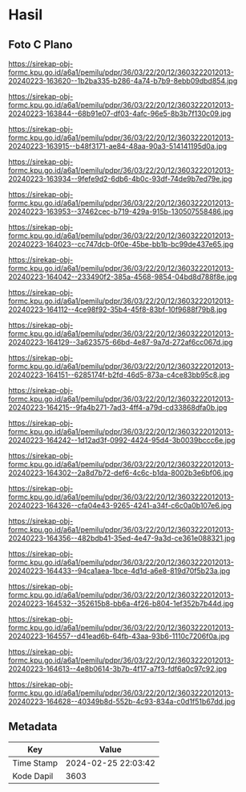 # Hasil

## Foto C Plano

https://sirekap-obj-formc.kpu.go.id/a6a1/pemilu/pdpr/36/03/22/20/12/3603222012013-20240223-163620--1b2ba335-b286-4a74-b7b9-8ebb09dbd854.jpg

https://sirekap-obj-formc.kpu.go.id/a6a1/pemilu/pdpr/36/03/22/20/12/3603222012013-20240223-163844--68b91e07-df03-4afc-96e5-8b3b7f130c09.jpg

https://sirekap-obj-formc.kpu.go.id/a6a1/pemilu/pdpr/36/03/22/20/12/3603222012013-20240223-163915--b48f3171-ae84-48aa-90a3-514141195d0a.jpg

https://sirekap-obj-formc.kpu.go.id/a6a1/pemilu/pdpr/36/03/22/20/12/3603222012013-20240223-163934--9fefe9d2-6db6-4b0c-93df-74de9b7ed79e.jpg

https://sirekap-obj-formc.kpu.go.id/a6a1/pemilu/pdpr/36/03/22/20/12/3603222012013-20240223-163953--37462cec-b719-429a-915b-130507558486.jpg

https://sirekap-obj-formc.kpu.go.id/a6a1/pemilu/pdpr/36/03/22/20/12/3603222012013-20240223-164023--cc747dcb-0f0e-45be-bb1b-bc99de437e65.jpg

https://sirekap-obj-formc.kpu.go.id/a6a1/pemilu/pdpr/36/03/22/20/12/3603222012013-20240223-164042--233490f2-385a-4568-9854-04bd8d788f8e.jpg

https://sirekap-obj-formc.kpu.go.id/a6a1/pemilu/pdpr/36/03/22/20/12/3603222012013-20240223-164112--4ce98f92-35b4-45f8-83bf-10f9688f79b8.jpg

https://sirekap-obj-formc.kpu.go.id/a6a1/pemilu/pdpr/36/03/22/20/12/3603222012013-20240223-164129--3a623575-66bd-4e87-9a7d-272af6cc067d.jpg

https://sirekap-obj-formc.kpu.go.id/a6a1/pemilu/pdpr/36/03/22/20/12/3603222012013-20240223-164151--6285174f-b2fd-46d5-873a-c4ce83bb95c8.jpg

https://sirekap-obj-formc.kpu.go.id/a6a1/pemilu/pdpr/36/03/22/20/12/3603222012013-20240223-164215--9fa4b271-7ad3-4ff4-a79d-cd33868dfa0b.jpg

https://sirekap-obj-formc.kpu.go.id/a6a1/pemilu/pdpr/36/03/22/20/12/3603222012013-20240223-164242--1d12ad3f-0992-4424-95d4-3b0039bccc6e.jpg

https://sirekap-obj-formc.kpu.go.id/a6a1/pemilu/pdpr/36/03/22/20/12/3603222012013-20240223-164302--2a8d7b72-def6-4c6c-b1da-8002b3e6bf06.jpg

https://sirekap-obj-formc.kpu.go.id/a6a1/pemilu/pdpr/36/03/22/20/12/3603222012013-20240223-164326--cfa04e43-9265-4241-a34f-c6c0a0b107e6.jpg

https://sirekap-obj-formc.kpu.go.id/a6a1/pemilu/pdpr/36/03/22/20/12/3603222012013-20240223-164356--482bdb41-35ed-4e47-9a3d-ce361e088321.jpg

https://sirekap-obj-formc.kpu.go.id/a6a1/pemilu/pdpr/36/03/22/20/12/3603222012013-20240223-164433--94ca1aea-1bce-4d1d-a6e8-819d70f5b23a.jpg

https://sirekap-obj-formc.kpu.go.id/a6a1/pemilu/pdpr/36/03/22/20/12/3603222012013-20240223-164532--352615b8-bb6a-4f26-b804-1ef352b7b44d.jpg

https://sirekap-obj-formc.kpu.go.id/a6a1/pemilu/pdpr/36/03/22/20/12/3603222012013-20240223-164557--d41ead6b-64fb-43aa-93b6-1110c7206f0a.jpg

https://sirekap-obj-formc.kpu.go.id/a6a1/pemilu/pdpr/36/03/22/20/12/3603222012013-20240223-164613--4e8b0614-3b7b-4f17-a7f3-fdf6a0c97c92.jpg

https://sirekap-obj-formc.kpu.go.id/a6a1/pemilu/pdpr/36/03/22/20/12/3603222012013-20240223-164628--40349b8d-552b-4c93-834a-c0d1f51b67dd.jpg


## Metadata

| Key        | Value               |
| ---------- | ------------------- |
| Time Stamp | 2024-02-25 22:03:42 |
| Kode Dapil | 3603                |




